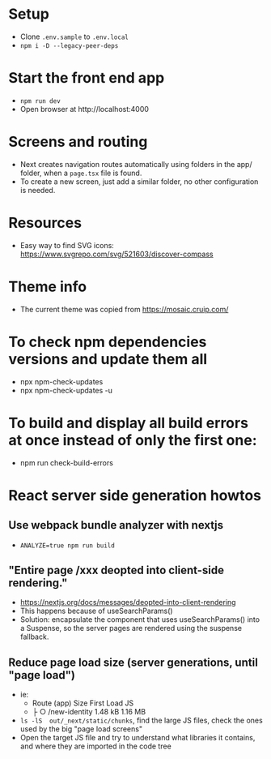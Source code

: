 # Setup

- Clone `.env.sample` to `.env.local`
- `npm i -D --legacy-peer-deps`
# Start the front end app

- `npm run dev`
- Open browser at http://localhost:4000

# Screens and routing

- Next creates navigation routes automatically using folders in the app/ folder, when a `page.tsx` file is found.
- To create a new screen, just add a similar folder, no other configuration is needed.

# Resources

- Easy way to find SVG icons: https://www.svgrepo.com/svg/521603/discover-compass
# Theme info

- The current theme was copied from https://mosaic.cruip.com/

# To check npm dependencies versions and update them all

- npx npm-check-updates
- npx npm-check-updates -u

# To build and display all build errors at once instead of only the first one:

- npm run check-build-errors

# React server side generation howtos

## Use webpack bundle analyzer with nextjs

- `ANALYZE=true npm run build`

## "Entire page /xxx deopted into client-side rendering."

- https://nextjs.org/docs/messages/deopted-into-client-rendering
- This happens because of useSearchParams()
- Solution: encapsulate the component that uses useSearchParams() into a Suspense, so the server pages are rendered using the suspense fallback.

## Reduce page load size (server generations, until "page load")

- ie:
  - Route (app)                                Size     First Load JS
  - ├ ○ /new-identity                          1.48 kB        1.16 MB
- `ls -lS  out/_next/static/chunks`, find the large JS files, check the ones used by the big "page load screens"
- Open the target JS file and try to understand what libraries it contains, and where they are imported in the code tree